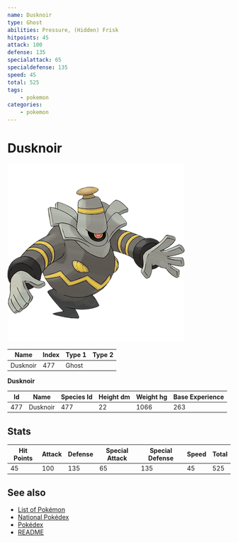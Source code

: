 ```yaml
---
name: Dusknoir
type: Ghost
abilities: Pressure, (Hidden) Frisk
hitpoints: 45
attack: 100
defense: 135
specialattack: 65
specialdefense: 135
speed: 45
total: 525
tags:
    - pokemon
categories:
    - pokemon
---
```


# Dusknoir


![Dusknoir](images/477.png)

| **Name** | **Index** | **Type 1** | **Type 2** |
|----|----|----|----|
| Dusknoir | 477 | Ghost  |  |

**Dusknoir** 




| **Id** | **Name** | **Species Id** | **Height dm** | **Weight hg** | **Base Experience** |
|--------|----------|----------------|------------|------------|---------------------|
| 477 | Dusknoir | 477 | 22 | 1066 | 263 |



## Stats

| **Hit Points** | **Attack** | **Defense** | **Special Attack** | **Special Defense** | **Speed** | **Total** |
|----------------|------------|-------------|--------------------|---------------------|-----------|-----------|
| 45 | 100 | 135 | 65 | 135 | 45 | 525 |

## See also

- [List of Pokémon](../pokemon.md)
- [National Pokédex](../national_pokedex.md)
- [Pokédex](../pokedex.md)
- [README](../README.md)
